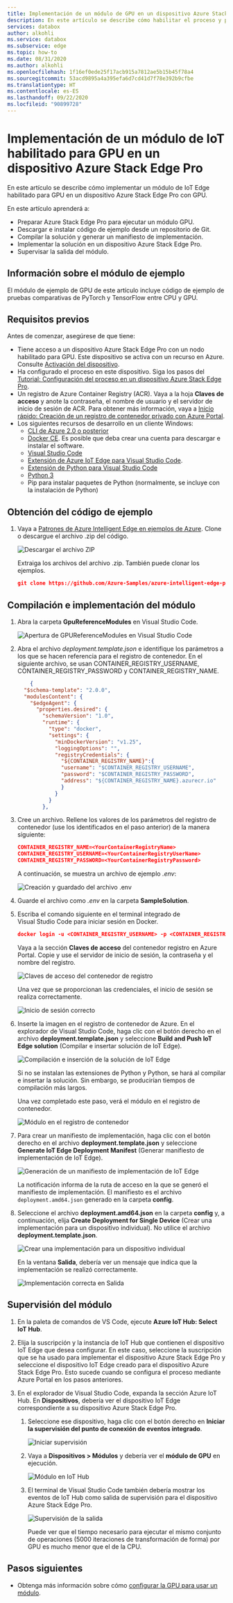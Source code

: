 ```yaml
---
title: Implementación de un módulo de GPU en un dispositivo Azure Stack Edge Pro | Microsoft Docs
description: En este artículo se describe cómo habilitar el proceso y preparar el dispositivo Azure Stack Edge Pro para el proceso a través de la interfaz de usuario local.
services: databox
author: alkohli
ms.service: databox
ms.subservice: edge
ms.topic: how-to
ms.date: 08/31/2020
ms.author: alkohli
ms.openlocfilehash: 1f16ef0ede25f17acb915a7812ae5b15b45f78a4
ms.sourcegitcommit: 53acd9895a4a395efa6d7cd41d7f78e392b9cfbe
ms.translationtype: HT
ms.contentlocale: es-ES
ms.lasthandoff: 09/22/2020
ms.locfileid: "90899728"
---
```

# <a name="deploy-a-gpu-enabled-iot-module-on-azure-stack-edge-pro-gpu-device"></a>Implementación de un módulo de IoT habilitado para GPU en un dispositivo Azure Stack Edge Pro

En este artículo se describe cómo implementar un módulo de IoT Edge habilitado para GPU en un dispositivo Azure Stack Edge Pro con GPU. 

En este artículo aprenderá a:
  - Preparar Azure Stack Edge Pro para ejecutar un módulo GPU.
  - Descargar e instalar código de ejemplo desde un repositorio de Git.
  - Compilar la solución y generar un manifiesto de implementación.
  - Implementar la solución en un dispositivo Azure Stack Edge Pro.
  - Supervisar la salida del módulo.


## <a name="about-sample-module"></a>Información sobre el módulo de ejemplo

El módulo de ejemplo de GPU de este artículo incluye código de ejemplo de pruebas comparativas de PyTorch y TensorFlow entre CPU y GPU.

## <a name="prerequisites"></a>Requisitos previos

Antes de comenzar, asegúrese de que tiene:

- Tiene acceso a un dispositivo Azure Stack Edge Pro con un nodo habilitado para GPU. Este dispositivo se activa con un recurso en Azure. Consulte [Activación del dispositivo](azure-stack-edge-gpu-deploy-activate.md).
- Ha configurado el proceso en este dispositivo. Siga los pasos del [Tutorial: Configuración del proceso en un dispositivo Azure Stack Edge Pro](azure-stack-edge-gpu-deploy-configure-compute.md).
- Un registro de Azure Container Registry (ACR). Vaya a la hoja **Claves de acceso** y anote la contraseña, el nombre de usuario y el servidor de inicio de sesión de ACR. Para obtener más información, vaya a [Inicio rápido: Creación de un registro de contenedor privado con Azure Portal](../container-registry/container-registry-get-started-portal.md#create-a-container-registry).
- Los siguientes recursos de desarrollo en un cliente Windows:
    - [CLI de Azure 2.0 o posterior](https://aka.ms/installazurecliwindows)
    - [Docker CE](https://store.docker.com/editions/community/docker-ce-desktop-windows). Es posible que deba crear una cuenta para descargar e instalar el software.
    - [Visual Studio Code](https://code.visualstudio.com/)  
    - [Extensión de Azure IoT Edge para Visual Studio Code](https://marketplace.visualstudio.com/items?itemName=vsciot-vscode.azure-iot-edge).    
    - [Extensión de Python para Visual Studio Code](https://marketplace.visualstudio.com/items?itemName=ms-python.python)    
    - [Python 3](https://www.python.org/)    
    - Pip para instalar paquetes de Python (normalmente, se incluye con la instalación de Python)

## <a name="get-the-sample-code"></a>Obtención del código de ejemplo

1. Vaya a [Patrones de Azure Intelligent Edge en ejemplos de Azure](https://github.com/azure-samples/azure-intelligent-edge-patterns). Clone o descargue el archivo .zip del código. 

    ![Descargar el archivo ZIP](media/azure-stack-edge-gpu-deploy-sample-module/download-zip-file-1.png)

    Extraiga los archivos del archivo .zip. También puede clonar los ejemplos.

    ```json
    git clone https://github.com/Azure-Samples/azure-intelligent-edge-patterns.git
    ```

## <a name="build-and-deploy-module"></a>Compilación e implementación del módulo

1. Abra la carpeta **GpuReferenceModules** en Visual Studio Code.

    ![Apertura de GPUReferenceModules en Visual Studio Code](media/azure-stack-edge-gpu-deploy-sample-module/open-folder-gpu-sample-1.png)

2. Abra el archivo *deployment.template.json* e identifique los parámetros a los que se hacen referencia para el registro de contenedor. En el siguiente archivo, se usan CONTAINER_REGISTRY_USERNAME, CONTAINER_REGISTRY_PASSWORD y CONTAINER_REGISTRY_NAME.

    ```json
        {
      "$schema-template": "2.0.0",
      "modulesContent": {
        "$edgeAgent": {
          "properties.desired": {
            "schemaVersion": "1.0",
            "runtime": {
              "type": "docker",
              "settings": {
                "minDockerVersion": "v1.25",
                "loggingOptions": "",
                "registryCredentials": {
                  "${CONTAINER_REGISTRY_NAME}":{
                  "username": "$CONTAINER_REGISTRY_USERNAME",
                  "password": "$CONTAINER_REGISTRY_PASSWORD",
                  "address": "${CONTAINER_REGISTRY_NAME}.azurecr.io"
                  }
                }
              }
            },
    ```
3. Cree un archivo. Rellene los valores de los parámetros del registro de contenedor (use los identificados en el paso anterior) de la manera siguiente: 

    ```json
    CONTAINER_REGISTRY_NAME=<YourContainerRegistryName>
    CONTAINER_REGISTRY_USERNAME=<YourContainerRegistryUserName>
    CONTAINER_REGISTRY_PASSWORD=<YourContainerRegistryPassword>
    ```
    A continuación, se muestra un archivo de ejemplo *.env*:
    
    ![Creación y guardado del archivo .env](media/azure-stack-edge-gpu-deploy-sample-module/create-save-env-file-1.png)

4. Guarde el archivo como *.env* en la carpeta **SampleSolution**.

5. Escriba el comando siguiente en el terminal integrado de Visual Studio Code para iniciar sesión en Docker. 

    ```json
    docker login -u <CONTAINER_REGISTRY_USERNAME> -p <CONTAINER_REGISTRY_PASSWORD> <CONTAINER_REGISTRY_NAME>
    ```
    Vaya a la sección **Claves de acceso** del contenedor registro en Azure Portal. Copie y use el servidor de inicio de sesión, la contraseña y el nombre del registro.

    ![Claves de acceso del contenedor de registro](media/azure-stack-edge-gpu-deploy-sample-module/container-registry-access-keys-1.png)

    Una vez que se proporcionan las credenciales, el inicio de sesión se realiza correctamente.

    ![Inicio de sesión correcto](media/azure-stack-edge-gpu-deploy-sample-module/successful-sign-in-1.png)

6. Inserte la imagen en el registro de contenedor de Azure. En el explorador de Visual Studio Code, haga clic con el botón derecho en el archivo **deployment.template.json** y seleccione **Build and Push IoT Edge solution** (Compilar e insertar solución de IoT Edge). 

    ![Compilación e inserción de la solución de IoT Edge](media/azure-stack-edge-gpu-deploy-sample-module/build-push-iot-edge-solution-1.png)   

    Si no se instalan las extensiones de Python y Python, se hará al compilar e insertar la solución. Sin embargo, se producirían tiempos de compilación más largos. 

    Una vez completado este paso, verá el módulo en el registro de contenedor.

    ![Módulo en el registro de contenedor](media/azure-stack-edge-gpu-deploy-sample-module/module-container-registry-1.png)    


7. Para crear un manifiesto de implementación, haga clic con el botón derecho en el archivo **deployment.template.json** y seleccione **Generate IoT Edge Deployment Manifest** (Generar manifiesto de implementación de IoT Edge). 

    ![Generación de un manifiesto de implementación de IoT Edge](media/azure-stack-edge-gpu-deploy-sample-module/generate-iot-edge-deployment-manifest-1.png)  

    La notificación informa de la ruta de acceso en la que se generó el manifiesto de implementación. El manifiesto es el archivo `deployment.amd64.json` generado en la carpeta **config**. 

8. Seleccione el archivo **deployment.amd64.json** en la carpeta **config** y, a continuación, elija **Create Deployment for Single Device** (Crear una implementación para un dispositivo individual). No utilice el archivo **deployment.template.json**. 

    ![Crear una implementación para un dispositivo individual](media/azure-stack-edge-gpu-deploy-sample-module/create-deployment-single-device-1.png)  

    En la ventana **Salida**, debería ver un mensaje que indica que la implementación se realizó correctamente.

    ![Implementación correcta en Salida](media/azure-stack-edge-gpu-deploy-sample-module/deployment-succeeded-output-1.png) 

## <a name="monitor-the-module"></a>Supervisión del módulo  

1. En la paleta de comandos de VS Code, ejecute **Azure IoT Hub: Select IoT Hub**.

2. Elija la suscripción y la instancia de IoT Hub que contienen el dispositivo IoT Edge que desea configurar. En este caso, seleccione la suscripción que se ha usado para implementar el dispositivo Azure Stack Edge Pro y seleccione el dispositivo IoT Edge creado para el dispositivo Azure Stack Edge Pro. Esto sucede cuando se configura el proceso mediante Azure Portal en los pasos anteriores.

3. En el explorador de Visual Studio Code, expanda la sección Azure IoT Hub. En **Dispositivos**, debería ver el dispositivo IoT Edge correspondiente a su dispositivo Azure Stack Edge Pro. 

    1. Seleccione ese dispositivo, haga clic con el botón derecho en **Iniciar la supervisión del punto de conexión de eventos integrado**.
  
        ![Iniciar supervisión](media/azure-stack-edge-gpu-deploy-sample-module/monitor-builtin-event-endpoint-1.png)  

    2. Vaya a **Dispositivos > Módulos** y debería ver el **módulo de GPU** en ejecución.

        ![Módulo en IoT Hub](media/azure-stack-edge-gpu-deploy-sample-module/module-iot-hub-1.png)  

    3. El terminal de Visual Studio Code también debería mostrar los eventos de IoT Hub como salida de supervisión para el dispositivo Azure Stack Edge Pro.

        ![Supervisión de la salida](media/azure-stack-edge-gpu-deploy-sample-module/monitor-events-output-1.png) 

        Puede ver que el tiempo necesario para ejecutar el mismo conjunto de operaciones (5000 iteraciones de transformación de forma) por GPU es mucho menor que el de la CPU.

## <a name="next-steps"></a>Pasos siguientes

- Obtenga más información sobre cómo [configurar la GPU para usar un módulo](azure-stack-edge-j-series-configure-gpu-modules.md).
